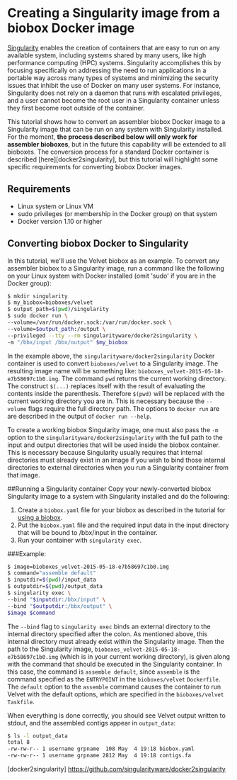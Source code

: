 # Creating a Singularity image from a biobox Docker image

[Singularity] enables the creation of containers that are easy to run
on any available system, including systems shared by many users, like
high performance computing (HPC) systems. Singularity accomplishes
this by focusing specifically on addressing the need to run
applications in a portable way across many types of systems and
minimizing the security issues that inhibit the use of Docker on many
user systems. For instance, Singularity does not rely on a daemon that
runs with escalated privileges, and a user cannot become the root user
in a Singularity container unless they first become root outside of
the container.

This tutorial shows how to convert an assembler biobox Docker image to
a Singularity image that can be run on any system with Singularity
installed. For the moment, **the process described below will only
work for assembler bioboxes**, but in the future this capability will
be extended to all bioboxes. The conversion process for a standard
Docker container is described [here][docker2singularity], but this
tutorial will highlight some specific requirements for converting
biobox Docker images.

## Requirements
+ Linux system or Linux VM
+ sudo privileges (or membership in the Docker group) on that system
+ Docker version 1.10 or higher

## Converting biobox Docker to Singularity
In this tutorial, we'll use the Velvet biobox as an example. To
convert any assembler biobox to a Singularity image, run a command
like the following on your Linux system with Docker installed (omit
'sudo' if you are in the Docker group):

~~~ bash
$ mkdir singularity
$ my_biobox=bioboxes/velvet
$ output_path=$(pwd)/singularity
$ sudo docker run \
--volume=/var/run/docker.sock:/var/run/docker.sock \
--volume=$output_path:/output \
--privileged --tty --rm singularityware/docker2singularity \
-m "/bbx/input /bbx/output" $my_biobox
~~~

In the example above, the `singularityware/docker2singularity` Docker
container is used to convert `bioboxes/velvet` to a Singularity
image. The resulting image name will be something like:
`bioboxes_velvet-2015-05-18-e7b58697c1b0.img`. The command `pwd`
returns the current working directory. The construct `$(...)` replaces
itself with the result of evaluating the contents inside the
parenthesis. Therefore `$(pwd)` will be replaced with the current
working directory you are in. This is necessary because the `--volume`
flags require the full directory path. The options to `docker run` are
are described in the output of `docker run --help`.

To create a working biobox Singularity image, one must also pass the
`-m` option to the `singularityware/docker2singularity` with the full
path to the input and output directories that will be used inside the
biobox container. This is necessary because Singularity usually
requires that internal directories must already exist in an image if
you wish to bind those internal directories to external directories
when you run a Singularity container from that image.

##Running a Singularity container
Copy your newly-converted biobox Singularity image to a system with Singularity
installed and do the following:

1. Create a `biobox.yaml` file for your biobox as described in the tutorial for
[using a biobox](using-a-biobox.mkd).
2. Put the `biobox.yaml` file and the required input data in the input directory
that will be bound to /bbx/input in the container.
3. Run your container with `singularity exec`.

###Example:
~~~bash
$ image=bioboxes_velvet-2015-05-18-e7b58697c1b0.img
$ command="assemble default"
$ inputdir=$(pwd)/input_data
$ outputdir=$(pwd)/output_data
$ singularity exec \
--bind "$inputdir:/bbx/input" \
--bind "$outputdir:/bbx/output" \
$image $command
~~~

The `--bind` flag to `singularity exec` binds an external directory to
the internal directory specified after the colon. As mentioned above,
this internal directory must already exist within the Singularity
image. Then the path to the Singularity image,
`bioboxes_velvet-2015-05-18-e7b58697c1b0.img` (which is in your
current working directory), is given along with the command that
should be executed in the Singularity container. In this case, the
command is `assemble default`, since `assemble` is the command
specified as the `ENTRYPOINT` in the `bioboxes/velvet`
`Dockerfile`. The `default` option to the `assemble` command causes
the container to run Velvet with the default options, which are
specified in the `bioboxes/velvet` `Taskfile`.

When everything is done correctly, you should see Velvet output
written to stdout, and the assembled contigs appear in
`output_data`:

~~~bash
$ ls -l output_data
total 8
-rw-rw-r-- 1 username grpname  108 May  4 19:18 biobox.yaml
-rw-rw-r-- 1 username grpname 2812 May  4 19:18 contigs.fa
~~~

[Singularity]: http://singularity.lbl.gov
[docker2singularity] https://github.com/singularityware/docker2singularity
